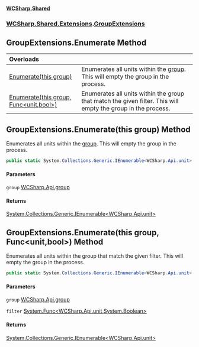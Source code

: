 #### [WCSharp\.Shared](README.md 'README')
### [WCSharp\.Shared\.Extensions](WCSharp.Shared.Extensions.md 'WCSharp\.Shared\.Extensions').[GroupExtensions](WCSharp.Shared.Extensions.GroupExtensions.md 'WCSharp\.Shared\.Extensions\.GroupExtensions')

## GroupExtensions\.Enumerate Method

| Overloads | |
| :--- | :--- |
| [Enumerate\(this group\)](WCSharp.Shared.Extensions.GroupExtensions.Enumerate.md#WCSharp.Shared.Extensions.GroupExtensions.Enumerate(thisWCSharp.Api.group) 'WCSharp\.Shared\.Extensions\.GroupExtensions\.Enumerate\(this WCSharp\.Api\.group\)') | Enumerates all units within the [group](WCSharp.Shared.Extensions.GroupExtensions.md#WCSharp.Shared.Extensions.GroupExtensions.Enumerate(thisWCSharp.Api.group).group 'WCSharp\.Shared\.Extensions\.GroupExtensions\.Enumerate\(this WCSharp\.Api\.group\)\.group')\. This will empty the group in the process\. |
| [Enumerate\(this group, Func&lt;unit,bool&gt;\)](WCSharp.Shared.Extensions.GroupExtensions.Enumerate.md#WCSharp.Shared.Extensions.GroupExtensions.Enumerate(thisWCSharp.Api.group,System.Func_WCSharp.Api.unit,bool_) 'WCSharp\.Shared\.Extensions\.GroupExtensions\.Enumerate\(this WCSharp\.Api\.group, System\.Func\<WCSharp\.Api\.unit,bool\>\)') | Enumerates all units within the group that match the given filter\. This will empty the group in the process\. |

<a name='WCSharp.Shared.Extensions.GroupExtensions.Enumerate(thisWCSharp.Api.group)'></a>

## GroupExtensions\.Enumerate\(this group\) Method

Enumerates all units within the [group](WCSharp.Shared.Extensions.GroupExtensions.md#WCSharp.Shared.Extensions.GroupExtensions.Enumerate(thisWCSharp.Api.group).group 'WCSharp\.Shared\.Extensions\.GroupExtensions\.Enumerate\(this WCSharp\.Api\.group\)\.group')\. This will empty the group in the process\.

```csharp
public static System.Collections.Generic.IEnumerable<WCSharp.Api.unit> Enumerate(this WCSharp.Api.group group);
```
#### Parameters

<a name='WCSharp.Shared.Extensions.GroupExtensions.Enumerate(thisWCSharp.Api.group).group'></a>

`group` [WCSharp\.Api\.group](https://learn.microsoft.com/en-us/dotnet/api/wcsharp.api.group 'WCSharp\.Api\.group')

#### Returns
[System\.Collections\.Generic\.IEnumerable&lt;](https://learn.microsoft.com/en-us/dotnet/api/system.collections.generic.ienumerable-1 'System\.Collections\.Generic\.IEnumerable\`1')[WCSharp\.Api\.unit](https://learn.microsoft.com/en-us/dotnet/api/wcsharp.api.unit 'WCSharp\.Api\.unit')[&gt;](https://learn.microsoft.com/en-us/dotnet/api/system.collections.generic.ienumerable-1 'System\.Collections\.Generic\.IEnumerable\`1')

<a name='WCSharp.Shared.Extensions.GroupExtensions.Enumerate(thisWCSharp.Api.group,System.Func_WCSharp.Api.unit,bool_)'></a>

## GroupExtensions\.Enumerate\(this group, Func\<unit,bool\>\) Method

Enumerates all units within the group that match the given filter\. This will empty the group in the process\.

```csharp
public static System.Collections.Generic.IEnumerable<WCSharp.Api.unit> Enumerate(this WCSharp.Api.group group, System.Func<WCSharp.Api.unit,bool> filter);
```
#### Parameters

<a name='WCSharp.Shared.Extensions.GroupExtensions.Enumerate(thisWCSharp.Api.group,System.Func_WCSharp.Api.unit,bool_).group'></a>

`group` [WCSharp\.Api\.group](https://learn.microsoft.com/en-us/dotnet/api/wcsharp.api.group 'WCSharp\.Api\.group')

<a name='WCSharp.Shared.Extensions.GroupExtensions.Enumerate(thisWCSharp.Api.group,System.Func_WCSharp.Api.unit,bool_).filter'></a>

`filter` [System\.Func&lt;](https://learn.microsoft.com/en-us/dotnet/api/system.func-2 'System\.Func\`2')[WCSharp\.Api\.unit](https://learn.microsoft.com/en-us/dotnet/api/wcsharp.api.unit 'WCSharp\.Api\.unit')[,](https://learn.microsoft.com/en-us/dotnet/api/system.func-2 'System\.Func\`2')[System\.Boolean](https://learn.microsoft.com/en-us/dotnet/api/system.boolean 'System\.Boolean')[&gt;](https://learn.microsoft.com/en-us/dotnet/api/system.func-2 'System\.Func\`2')

#### Returns
[System\.Collections\.Generic\.IEnumerable&lt;](https://learn.microsoft.com/en-us/dotnet/api/system.collections.generic.ienumerable-1 'System\.Collections\.Generic\.IEnumerable\`1')[WCSharp\.Api\.unit](https://learn.microsoft.com/en-us/dotnet/api/wcsharp.api.unit 'WCSharp\.Api\.unit')[&gt;](https://learn.microsoft.com/en-us/dotnet/api/system.collections.generic.ienumerable-1 'System\.Collections\.Generic\.IEnumerable\`1')